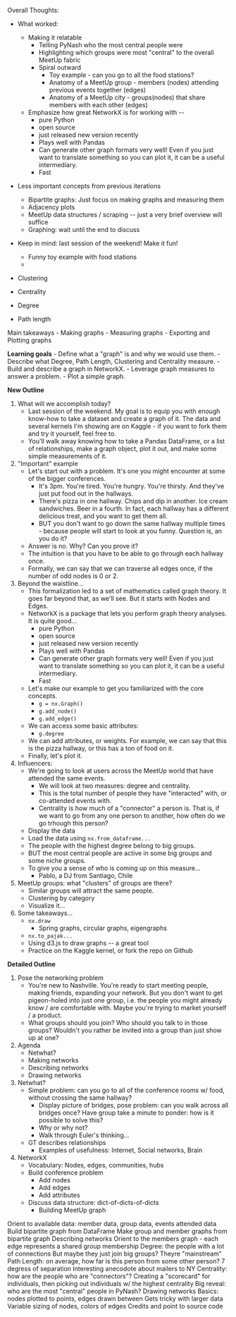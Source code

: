 Overall Thoughts:
- What worked: 
	- Making it relatable 
		- Telling PyNash who the most central people were
		- Highlighting which groups were most "central" to the overall MeetUp fabric
		- Spiral outward
			- Toy example - can you go to all the food stations?
			- Anatomy of a MeetUp group - members (nodes) attending previous events together (edges)
			- Anatomy of a MeetUp city - groups(nodes) that share members with each other (edges)
	- Emphasize how great NetworkX is for working with -- 
		- pure Python
		- open source
		- just released new version recently
		- Plays well with Pandas 
		- Can generate other graph formats very well! Even if you just want to translate something so you can plot it, it can be a useful intermediary.
		- Fast
- Less important concepts from previous iterations
	- Bipartite graphs: Just focus on making graphs and measuring them
	- Adjacency plots
	- MeetUp data structures / scraping -- just a very brief overview will suffice
	- Graphing: wait until the end to discuss
- Keep in mind: last session of the weekend! Make it fun!
	- Funny toy example with food stations
	- 

- Clustering
- Centrality
- Degree
- Path length


Main takeaways
	- Making graphs
	- Measuring graphs
	- Exporting and Plotting graphs

**Learning goals**
	- Define what a "graph" is and why we would use them.
	- Describe what Degree, Path Length, Clustering and Centrality measure.
	- Build and describe a graph in NetworkX.
	- Leverage graph measures to answer a problem.
	- Plot a simple graph.


**New Outline**
1. What will we accomplish today?
	- Last session of the weekend. My goal is to equip you with enough know-how to take a dataset and create a graph of it. The data and several kernels I'm showing are on Kaggle - if you want to fork them and try it yourself, feel free to. 
	- You'll walk away knowing how to take a Pandas DataFrame, or a list  of relationships, make a graph object, plot it out, and make some simple measurements of it. 
2. "Important" example
	- Let's start out with a problem. It's one you might encounter at some of the bigger conferences. 
		- It's 3pm. You're tired. You're hungry. You're thirsty. And they've just put food out in the hallways. 
		- There's pizza in one hallway. Chips and dip in another. Ice cream sandwiches. Beer in a fourth. In fact, each hallway has a different delicious treat, and you want to get them all. 
		- BUT you don't want to go down the same hallway multiple times - because people will start to look at you funny. Question is, an you do it?
	- Answer is no. Why? Can you prove it?
	- The intuition is that you have to be able to go through each hallway once. 
	- Formally, we can say that we can traverse all edges once, if the number of odd nodes is 0 or 2.
3. Beyond the waistline...
	- This formalization led to a set of mathematics called graph theory. It goes far beyond that, as we'll see. But it starts with Nodes and Edges. 
	- NetworkX is a package that lets you perform graph theory analyses. It is quite good...
		- pure Python
		- open source
		- just released new version recently
		- Plays well with Pandas 
		- Can generate other graph formats very well! Even if you just want to translate something so you can plot it, it can be a useful intermediary.
		- Fast
	- Let's make our example to get you familiarized with the core concepts.
		- `g = nx.Graph()`
		- `g.add_node()`
		- `g.add_edge()`
	- We can access some basic attributes:
		- `g.degree`
	- We can add attributes, or weights. For example, we can say that this is the pizza hallway, or this has a ton of food on it. 
	- Finally, let's plot it. 
4. Influencers: 
	- We're going to look at users across the MeetUp world that have attended the same events. 
		- We will look at two measures: degree and centrality. 
		- This is the total number of people they have "interacted" with, or co-attended events with. 
		- Centrality is how much of a "connector" a person is. That is, if we want to go from any one person to another, how often do we go trhough this person?
	- Display the data
	- Load the data using `nx.from_dataframe...`
	- The people with the highest degree belong to big groups.
	- BUT the most central people are active in some big groups and some niche groups. 
	- To give you a sense of who is coming up on this measure...
		- Pablo, a DJ from Santiago, Chile
5. MeetUp groups: what "clusters" of groups are there?
	- Similar groups will attract the same people.
	- Clustering by category
	- Visualize it...
6. Some takeaways...
	- `nx.draw`
		- Spring graphs, circular graphs, eigengraphs
	- `nx.to_pajak...`
	- Using d3.js to draw graphs -- a great tool
	- Practice on the Kaggle kernel, or fork the repo on Github




**Detailed Outline**

1. Pose the networking problem
	- You're new to Nashville. You're ready to start meeting people, making friends, expanding your network. But you don't want to get pigeon-holed into just one group, i.e. the people you might already know / are comfortable with. Maybe you're trying to market yourself / a product.
	- What groups should you join? Who should you talk to in those groups? Wouldn't you rather be invited into a group than just show up at one?
2. Agenda
	- Netwhat?
	- Making networks
	- Describing networks
	- Drawing networks
3. Netwhat?
	- Simple problem: can you go to all of the conference rooms w/ food, without crossing the same hallway?
		- Display picture of bridges, pose problem: can you walk across all bridges once? Have group take a minute to ponder: how is it possible to solve this?
		- Why or why not?
		- Walk through Euler's thinking...
	- GT describes relationships
		- Examples of usefulness: Internet, Social networks, Brain
4. NetworkX
	- Vocabulary: Nodes, edges, communities, hubs
	- Build conference problem
		- Add nodes
		- Add edges
		- Add attributes
	- Discuss data structure: dict-of-dicts-of-dicts
		- Building MeetUp graph

Orient to available data: member data, group data, events attended data
Build bipartite graph from DataFrame
Make group and member graphs from bipartite graph
Describing networks
Orient to the members graph - each edge represents a shared group membership
Degree: the people with a lot of connections
But maybe they just join big groups? Theyre "mainstream"
Path Length: on average, how far is this person from some other person?
7 degress of separation
Interesting anecodote about mailers to NY
Centrality: how are the people who are "connectors"?
Creating a "scorecard" for individuals, then picking out individuals w/ the highest centrality
Big reveal: who are the most "central" people in PyNash?
Drawing networks
Basics: nodes plotted to points, edges drawn between
Gets tricky with larger data
Variable sizing of nodes, colors of edges
Credits and point to source code